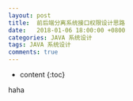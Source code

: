 ```yaml
---
layout: post
title:  前后端分离系统接口权限设计思路
date:   2018-01-06 18:00:00 +0800
categories: JAVA 系统设计
tags: JAVA 系统设计
comments: true
---
```


* content
{:toc}

haha

